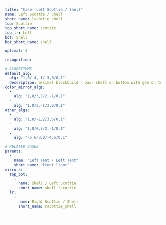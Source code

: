 ```yaml
---
title: "Case: Left Scottie / Shell"
name: Left Scottie / Shell
short_name: lscottie_shell
top: Scottie
top_short_name: scottie
top_lr: Left
bot: Shell
bot_short_name: shell

optimal: 3

recognition:

# ALGORITHMS
default_alg:
  alg: "1,0/-4,-1/-3,0/0,1"
  description: maximal blockbuild - pair shell on bottom with gem on top to get tent/tent
color_mirror_algs:
  -
    alg: "1,0/3,0/2,-1/0,1"
  -
    alg: "1,0/2,-1/3,0/0,1"
other_algs:
  -
    alg: "1,0/-1,2/3,0/0,1"
  -
    alg: "1,0/0,3/2,-1/0,1"
  -
    alg: "-5,6/3,0/-4,5/0,1"

# RELATED CASES
parents:
  -
    name: "Left Tent / Left Tent"
    short_name: "ltent_ltent"
mirrors:
  top_bot:
    -
      name: Shell / Left Scottie
      short_name: shell_lscottie
  lr:
    -
      name: Right Scottie / Shell
      short_name: rscottie_shell


---
```


